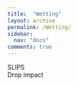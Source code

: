 ```yaml
---
title:  "Wetting"
layout: archive
permalink: /Wetting/
sidebar:
  nav: "docs"
comments: true
---
```


SLIPS<br>
Drop impact

